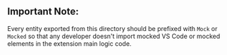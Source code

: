 ## Important Note:
Every entity exported from this directory should be prefixed with `Mock` or `Mocked` so that any developer doesn't import mocked VS Code or mocked elements in the extension main logic code.